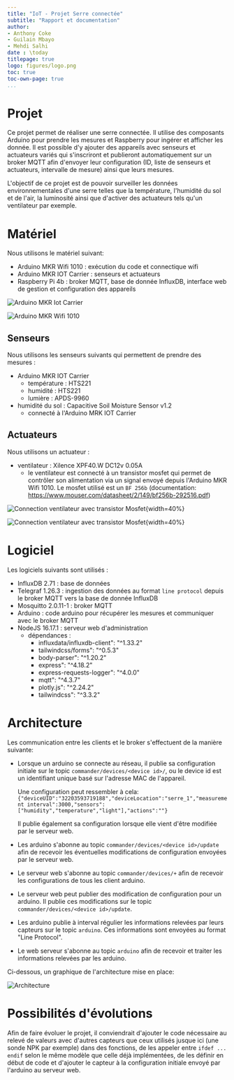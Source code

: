 ```yaml
---
title: "IoT - Projet Serre connectée"
subtitle: "Rapport et documentation"
author: 
- Anthony Coke
- Guilain Mbayo
- Mehdi Salhi
date : \today
titlepage: true
logo: figures/logo.png
toc: true
toc-own-page: true
...
```


# Projet

Ce projet permet de réaliser une serre connectée. Il utilise des composants
Arduino pour prendre les mesures et Raspberry pour ingérer et afficher les
donnée. Il est possible d'y ajouter des appareils avec senseurs et actuateurs
variés qui s'inscriront et publieront automatiquement sur un broker MQTT afin
d'envoyer leur configuration (ID, liste de senseurs et actuateurs, intervalle de
mesure) ainsi que leurs mesures.

L'objectif de ce projet est de pouvoir surveiller les données environnementales
d'une serre telles que la température, l'humidité du sol et de l'air, la
luminosité ainsi que d'activer des actuateurs tels qu'un ventilateur par
exemple.

# Matériel

Nous utilisons le matériel suivant: 

- Arduino MKR Wifi 1010 : exécution du code et connectique wifi
- Arduino MKR IOT Carrier : senseurs et actuateurs
- Raspberry Pi 4b : broker MQTT, base de donnée InfluxDB, interface web de
  gestion et configuration des appareils

![Arduino MKR Iot Carrier](figures/mkr_iot_carrier_plant.png)

![Arduino MKR Wifi 1010](figures/ard_mkr_1010.png)



## Senseurs

Nous utilisons les senseurs suivants qui permettent de prendre des mesures :

- Arduino MKR IOT Carrier
    - température : HTS221
    - humidité : HTS221
    - lumière : APDS-9960
- humidité du sol : Capacitive Soil Moisture Sensor v1.2
    - connecté à l'Arduino MRK IOT Carrier


## Actuateurs

Nous utilisons un actuateur : 

- ventilateur : Xilence XPF40.W DC12v 0.05A
    - le ventilateur est connecté à un transistor mosfet qui permet de contrôler
      son alimentation via un signal envoyé depuis l'Arduino MKR Wifi 1010. Le
      mosfet utilisé est un `BF 256b` (documentation: <https://www.mouser.com/datasheet/2/149/bf256b-292516.pdf>)

![Connection ventilateur avec transistor Mosfet](figures/iot_fan_sch.png){width=40%}

![Connection ventilateur avec transistor Mosfet](figures/iot_fan.png){width=40%}

# Logiciel

Les logiciels suivants sont utilisés :

- InfluxDB 2.71 : base de données
- Telegraf 1.26.3 : ingestion des données au format `line protocol` depuis le 
    broker MQTT vers la base de
  donnée InfluxDB
- Mosquitto 2.0.11-1 : broker MQTT
- Arduino : code arduino pour récupérer les mesures et communiquer avec le
  broker MQTT
- NodeJS 16.17.1 : serveur web d'administration
    - dépendances :
        - influxdata/influxdb-client": "^1.33.2"
        - tailwindcss/forms": "^0.5.3"
        - body-parser": "^1.20.2"
        - express": "^4.18.2"
        - express-requests-logger": "^4.0.0"
        - mqtt": "^4.3.7"
        - plotly.js": "^2.24.2"
        - tailwindcss": "^3.3.2"

# Architecture

Les communication entre les clients et le broker s'effectuent de la manière
suivante:

- Lorsque un arduino se connecte au réseau, il publie sa configuration initiale
  sur le topic `commander/devices/<device id>/`, ou le device id est un
  identifiant unique basé sur l'adresse MAC de l'appareil. 

  Une configuration peut ressembler à cela:
  `{"deviceUID":"32203593719188","deviceLocation":"serre_1","measurement
  interval":3000,"sensors":["humidity","temperature","light"],"actions":""}`

  Il publie également sa configuration lorsque elle vient d'être modifiée par le
  serveur web.

- Les arduino s'abonne au topic `commander/devices/<device id>/update` afin de
  recevoir les éventuelles modifications de configuration envoyées par le
  serveur web.

- Le serveur web s'abonne au topic `commander/devices/+` afin de recevoir les
  configurations de tous les client arduino.

- Le serveur web peut publier des modification de configuration pour un arduino.
  Il publie ces modifications sur le topic `commander/devices/<device
  id>/update`.

- Les arduino publie à interval régulier les informations relevées par leurs
  capteurs sur le topic `arduino`. Ces informations sont envoyées au format
  "Line Protocol".

- Le web serveur s'abonne au topic `arduino` afin de recevoir et traiter les
  informations relevées par les arduino.

Ci-dessous, un graphique de l'architecture mise en place:

![Architecture](figures/IOT_arch.drawio.png)

# Possibilités d'évolutions

Afin de faire évoluer le projet, il conviendrait
d'ajouter le code nécessaire au relevé de valeurs avec d'autres capteurs que
ceux utilisés jusque ici (une sonde NPK par exemple) dans des fonctions, de les 
appeler entre `ifdef ... endif` selon le même modèle que celle déjà
implémentées, de les définir en début de code et d'ajouter le capteur à la
configuration initiale envoyé par l'arduino au serveur web.


